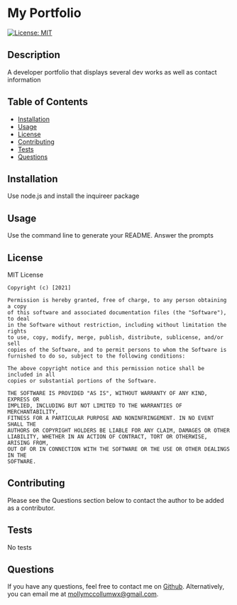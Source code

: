 
# My Portfolio
[![License: MIT](https://img.shields.io/badge/License-MIT-yellow.svg)](https://opensource.org/licenses/MIT)

## Description
A developer portfolio that displays several dev works as well as contact information


## Table of Contents
* [Installation](#Installation)
* [Usage](#Usage)
* [License](#License)
* [Contributing](#Contributing)
* [Tests](#Tests)
* [Questions](#Questions)

## Installation
Use node.js and install the inquireer package

## Usage 
Use the command line to generate your README. Answer the prompts

## License
MIT License

    Copyright (c) [2021]
    
    Permission is hereby granted, free of charge, to any person obtaining a copy
    of this software and associated documentation files (the "Software"), to deal
    in the Software without restriction, including without limitation the rights
    to use, copy, modify, merge, publish, distribute, sublicense, and/or sell
    copies of the Software, and to permit persons to whom the Software is
    furnished to do so, subject to the following conditions:
    
    The above copyright notice and this permission notice shall be included in all
    copies or substantial portions of the Software.
    
    THE SOFTWARE IS PROVIDED "AS IS", WITHOUT WARRANTY OF ANY KIND, EXPRESS OR
    IMPLIED, INCLUDING BUT NOT LIMITED TO THE WARRANTIES OF MERCHANTABILITY,
    FITNESS FOR A PARTICULAR PURPOSE AND NONINFRINGEMENT. IN NO EVENT SHALL THE
    AUTHORS OR COPYRIGHT HOLDERS BE LIABLE FOR ANY CLAIM, DAMAGES OR OTHER
    LIABILITY, WHETHER IN AN ACTION OF CONTRACT, TORT OR OTHERWISE, ARISING FROM,
    OUT OF OR IN CONNECTION WITH THE SOFTWARE OR THE USE OR OTHER DEALINGS IN THE
    SOFTWARE.

## Contributing
Please see the Questions section below to contact the author to be added as a contributor.


## Tests
No tests

## Questions
If you have any questions, feel free to contact me on [Github](https://www.github.com/mollymccollumwx).
Alternatively, you can email me at mollymccollumwx@gmail.com.
  
